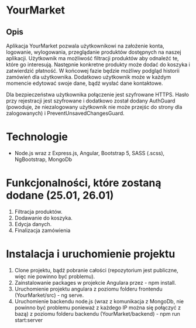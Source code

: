 # YourMarket
## Opis
Aplikacja YourMarket pozwala użytkownikowi na założenie konta, logowanie, wylogowania, przeglądanie produktów dostępnych na naszej aplikacji. Użytkownik ma możliwość filtracji produktów
aby odnaleźć te, które go interesują. Następnie konkretne produkty może dodać do koszyka i zatwierdzić płatność. W końcowej fazie będzie możliwy podgląd historii zamówień
dla użytkownika. Dodatkowo użytkownik może w każdym momencie edytować swoje dane, bądź wysłać dane kontaktowe.

Dla bezpieczeństwa użytkownika połączenie jest szyfrowane HTTPS. Hasło przy rejestracji jest szyfrowane i dodatkowo został dodany AuthGuard (powoduje, że niezalogowany użytkownik nie może przejśc do strony dla zalogowanych) i PreventUnsavedChangesGuard.

# Technologie
- Node.js wraz z Express.js, Angular, Bootstrap 5, SASS (.scss), NgBootstrap, MongoDb


# Funkcjonalności, które zostaną dodane (25.01, 26.01)
1. Filtracja produktów.
2. Dodawanie do koszyka.
3. Edycja danych.
4. Finalizacja zamówienia

# Instalacja i uruchomienie projektu 
1. Clone projektu, bądź pobranie całości (repozytorium jest publiczne, więc nie powinno być problemu).
2. Zainstalowanie packages w projekcie Angulara przez - npm install.
3. Uruchomienie projektu angulara z poziomu folderu frontendu (YourMarket/src) - ng serve.
4. Uruchomienie backendu node.js (wraz z komunikacja z MongoDb, nie powinno być problemu ponieważ z każdego IP można się połączyć z bazą) 
z poziomu folderu backendu (YourMarket/backend) - npm run start:server
